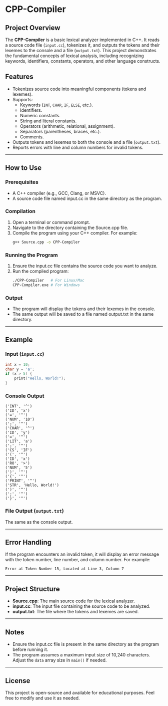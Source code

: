 # CPP-Compiler

## Project Overview

The **CPP-Compiler** is a basic lexical analyzer implemented in C++. It reads a source code file (`input.cc`), tokenizes it, and outputs the tokens and their lexemes to the console and a file (`output.txt`). This project demonstrates the fundamental concepts of lexical analysis, including recognizing keywords, identifiers, constants, operators, and other language constructs.

## Features

- Tokenizes source code into meaningful components (tokens and lexemes).
- Supports:
  - Keywords (`INT`, `CHAR`, `IF`, `ELSE`, etc.).
  - Identifiers.
  - Numeric constants.
  - String and literal constants.
  - Operators (arithmetic, relational, assignment).
  - Separators (parentheses, braces, etc.).
  - Comments.
- Outputs tokens and lexemes to both the console and a file (`output.txt`).
- Reports errors with line and column numbers for invalid tokens.

---

## How to Use

### Prerequisites

- A C++ compiler (e.g., GCC, Clang, or MSVC).
- A source code file named input.cc in the same directory as the program.

### Compilation

1. Open a terminal or command prompt.
2. Navigate to the directory containing the Source.cpp file.
3. Compile the program using your C++ compiler. For example:
   ```bash
   g++ Source.cpp -o CPP-Compiler
   ```

### Running the Program

1. Ensure the input.cc file contains the source code you want to analyze.
2. Run the compiled program:
   ```bash
   ./CPP-Compiler   # For Linux/Mac
   CPP-Compiler.exe # For Windows
   ```

### Output

- The program will display the tokens and their lexemes in the console.
- The same output will be saved to a file named output.txt in the same directory.

---

## Example

### Input (`input.cc`)

```cpp
int x = 10;
char y = 'a';
if (x > 5) {
    print("Hello, World!");
}
```

### Console Output

```
('INT', '^')
('ID', 'x')
('=', '^')
('NUM', '10')
(';', '^')
('CHAR', '^')
('ID', 'y')
('=', '^')
('LIT', 'a')
(';', '^')
('CS', 'IF')
('(', '^')
('ID', 'x')
('RO', '>')
('NUM', '5')
(')', '^')
('{', '^')
('PRINT', '^')
('STR', 'Hello, World!')
(')', '^')
(';', '^')
('}', '^')
```

### File Output (`output.txt`)

The same as the console output.

---

## Error Handling

If the program encounters an invalid token, it will display an error message with the token number, line number, and column number. For example:

```
Error at Token Number 15, Located at Line 3, Column 7
```

---

## Project Structure

- **Source.cpp**: The main source code for the lexical analyzer.
- **input.cc**: The input file containing the source code to be analyzed.
- **output.txt**: The file where the tokens and lexemes are saved.

---

## Notes

- Ensure the input.cc file is present in the same directory as the program before running it.
- The program assumes a maximum input size of 10,240 characters. Adjust the `data` array size in `main()` if needed.

---

## License

This project is open-source and available for educational purposes. Feel free to modify and use it as needed.
